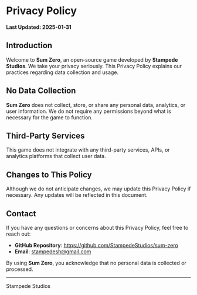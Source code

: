 # Privacy Policy

**Last Updated: 2025-01-31**

## Introduction
Welcome to **Sum Zero**, an open-source game developed by **Stampede Studios**. We take your privacy seriously. This Privacy Policy explains our practices regarding data collection and usage.

## No Data Collection
**Sum Zero** does not collect, store, or share any personal data, analytics, or user information. We do not require any permissions beyond what is necessary for the game to function.

## Third-Party Services
This game does not integrate with any third-party services, APIs, or analytics platforms that collect user data.

## Changes to This Policy
Although we do not anticipate changes, we may update this Privacy Policy if necessary. Any updates will be reflected in this document.

## Contact
If you have any questions or concerns about this Privacy Policy, feel free to reach out:

- **GitHub Repository**: https://github.com/StampedeStudios/sum-zero
- **Email**: stampedesh@gmail.com

By using **Sum Zero**, you acknowledge that no personal data is collected or processed.

---

Stampede Studios
